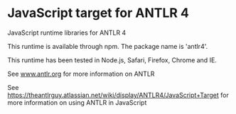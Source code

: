 # JavaScript target for ANTLR 4

JavaScript runtime libraries for ANTLR 4

This runtime is available through npm. The package name is 'antlr4'.

This runtime has been tested in Node.js, Safari, Firefox, Chrome and IE.

See www.antlr.org for more information on ANTLR

See https://theantlrguy.atlassian.net/wiki/display/ANTLR4/JavaScript+Target for more information on using ANTLR in JavaScript

